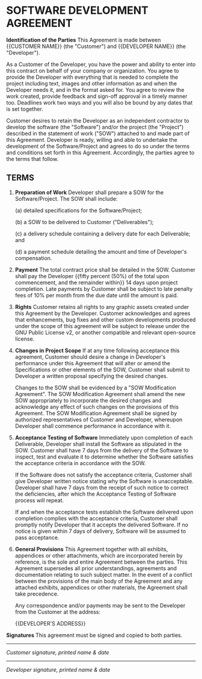 # SOFTWARE DEVELOPMENT AGREEMENT

**Identification of the Parties** This Agreement is made between {{CUSTOMER NAME}} (the "Customer") and {{DEVELOPER NAME}} (the "Developer").

As a Customer of the Developer, you have the power and ability to enter into this contract on behalf of your company or organization. You agree to provide the Developer with everything that is needed to complete the project including text, images and other information as and when the Developer needs it, and in the format asked for. You agree to review the work created, provide feedback and sign-off approval in a timely manner too. Deadlines work two ways and you will also be bound by any dates that is set together.

Customer desires to retain the Developer as an independent contractor to develop the software (the "Software") and/or the project (the "Project") described in the statement of work ("SOW") attached to and made part of this Agreement. Developer is ready, willing and able to undertake the development of the Software/Project and agrees to do so under the terms and conditions set forth in this Agreement. Accordingly, the parties agree to the terms that follow.

## TERMS

1. **Preparation of Work** Developer shall prepare a SOW for the Software/Project. The SOW shall include:

   (a) detailed specifications for the Software/Project;

   (b) a SOW to be delivered to Customer ("Deliverables");

   (c) a delivery schedule containing a delivery date for each Deliverable; and

   (d) a payment schedule detailing the amount and time of Developer's compensation.

2. **Payment** The total contract price shall be detailed in the SOW. Customer shall pay the Developer {{fifty percent (50%) of the total upon commencement, and the remainder within}} 14 days upon project completion. Late payments by Customer shall be subject to late penalty fees of 10% per month from the due date until the amount is paid.

3. **Rights** Customer retains all rights to any graphic assets created under this Agreement by the Developer. Customer acknowledges and agrees that enhancements, bug fixes and other custom developments produced under the scope of this agreement will be subject to release under the GNU Public License v2, or another compatible and relevant open-source license.

4. **Changes in Project Scope** If at any time following acceptance this agreement, Customer should desire a change in Developer's performance under this Agreement that will alter or amend the Specifications or other elements of the SOW, Customer shall submit to Developer a written proposal specifying the desired changes.

   Changes to the SOW shall be evidenced by a "SOW Modification Agreement". The SOW Modification Agreement shall amend the new SOW appropriately to incorporate the desired changes and acknowledge any effect of such changes on the provisions of this Agreement. The SOW Modification Agreement shall be signed by authorized representatives of Customer and Developer, whereupon Developer shall commence performance in accordance with it.

5. **Acceptance Testing of Software** Immediately upon completion of each Deliverable, Developer shall install the Software as stipulated in the SOW. Customer shall have 7 days from the delivery of the Software to inspect, test and evaluate it to determine whether the Software satisfies the acceptance criteria in accordance with the SOW.

   If the Software does not satisfy the acceptance criteria, Customer shall give Developer written notice stating why the Software is unacceptable. Developer shall have 7 days from the receipt of such notice to correct the deficiencies, after which the Acceptance Testing of Software process will repeat.

   If and when the acceptance tests establish the Software delivered upon completion complies with the acceptance criteria, Customer shall promptly notify Developer that it accepts the delivered Software. If no notice is given within 7 days of delivery, Software will be assumed to pass acceptance.

6. **General Provisions** This Agreement together with all exhibits, appendices or other attachments, which are incorporated herein by reference, is the sole and entire Agreement between the parties. This Agreement supersedes all prior understandings, agreements and documentation relating to such subject matter. In the event of a conflict between the provisions of the main body of the Agreement and any attached exhibits, appendices or other materials, the Agreement shall take precedence.

	Any correspondence and/or payments may be sent to the Developer from the Customer at the address:

	{{DEVELOPER'S ADDRESS}}


**Signatures** This agreement must be signed and copied to both parties.



__________________________________________________________________________
*Customer signature, printed name & date*


__________________________________________________________________________
*Developer signature, printed name & date*
